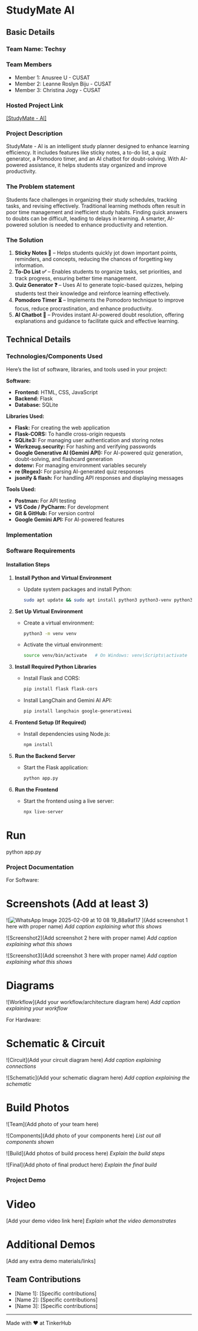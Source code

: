 # StudyMate AI


## Basic Details
### Team Name: Techsy


### Team Members
- Member 1: Anusree U - CUSAT
- Member 2: Leanne Roslyn Biju - CUSAT
- Member 3: Christina Jogy - CUSAT

### Hosted Project Link
[[StudyMate - AI]
](https://studymate-ai.onrender.com/)
### Project Description
StudyMate - AI is an intelligent study planner designed to enhance learning efficiency. It includes features like sticky notes, a to-do list, a quiz generator, a Pomodoro timer, and an AI chatbot for doubt-solving. With AI-powered assistance, it helps students stay organized and improve productivity.

### The Problem statement
Students face challenges in organizing their study schedules, tracking tasks, and revising effectively. Traditional learning methods often result in poor time management and inefficient study habits. Finding quick answers to doubts can be difficult, leading to delays in learning. A smarter, AI-powered solution is needed to enhance productivity and retention.


### The Solution

1. **Sticky Notes 📝** – Helps students quickly jot down important points, reminders, and concepts, reducing the chances of forgetting key information.  
2. **To-Do List ✅** – Enables students to organize tasks, set priorities, and track progress, ensuring better time management.  
3. **Quiz Generator ❓** – Uses AI to generate topic-based quizzes, helping students test their knowledge and reinforce learning effectively.  
4. **Pomodoro Timer ⏳** – Implements the Pomodoro technique to improve focus, reduce procrastination, and enhance productivity.  
5. **AI Chatbot 🤖** – Provides instant AI-powered doubt resolution, offering explanations and guidance to facilitate quick and effective learning.

## Technical Details
### Technologies/Components Used
Here’s the list of software, libraries, and tools used in your project:

 **Software:**
- **Frontend:** HTML, CSS, JavaScript
- **Backend:** Flask
- **Database:** SQLite

 **Libraries Used:**
- **Flask:** For creating the web application
- **Flask-CORS:** To handle cross-origin requests
- **SQLite3:** For managing user authentication and storing notes
- **Werkzeug.security:** For hashing and verifying passwords
- **Google Generative AI (Gemini API):** For AI-powered quiz generation, doubt-solving, and flashcard generation
- **dotenv:** For managing environment variables securely
- **re (Regex):** For parsing AI-generated quiz responses
- **jsonify & flash:** For handling API responses and displaying messages

 **Tools Used:**
- **Postman:** For API testing
- **VS Code / PyCharm:** For development
- **Git & GitHub:** For version control
- **Google Gemini API:** For AI-powered features




### Implementation
### **Software Requirements**  

#### **Installation Steps**  

1. **Install Python and Virtual Environment**  
   - Update system packages and install Python:  
     ```bash
     sudo apt update && sudo apt install python3 python3-venv python3-pip -y
     ```  

2. **Set Up Virtual Environment**  
   - Create a virtual environment:  
     ```bash
     python3 -m venv venv
     ```  
   - Activate the virtual environment:  
     ```bash
     source venv/bin/activate   # On Windows: venv\Scripts\activate
     ```  

3. **Install Required Python Libraries**  
   - Install Flask and CORS:  
     ```bash
     pip install flask flask-cors
     ```  
   - Install LangChain and Gemini AI API:  
     ```bash
     pip install langchain google-generativeai
     ```  

4. **Frontend Setup (If Required)**  
   - Install dependencies using Node.js:  
     ```bash
     npm install
     ```  

5. **Run the Backend Server**  
   - Start the Flask application:  
     ```bash
     python app.py
     ```  

6. **Run the Frontend**  
   - Start the frontend using a live server:  
     ```bash
     npx live-server  
     ```  
  


# Run
python app.py

### Project Documentation
For Software:

# Screenshots (Add at least 3)
![![WhatsApp Image 2025-02-09 at 10 08 19_88a9af17](https://github.com/user-attachments/assets/011f83ae-989e-4697-b498-cddb0c5bcc6c)
](Add screenshot 1 here with proper name)
*Add caption explaining what this shows*

![Screenshot2](Add screenshot 2 here with proper name)
*Add caption explaining what this shows*

![Screenshot3](Add screenshot 3 here with proper name)
*Add caption explaining what this shows*

# Diagrams
![Workflow](Add your workflow/architecture diagram here)
*Add caption explaining your workflow*

For Hardware:

# Schematic & Circuit
![Circuit](Add your circuit diagram here)
*Add caption explaining connections*

![Schematic](Add your schematic diagram here)
*Add caption explaining the schematic*

# Build Photos
![Team](Add photo of your team here)


![Components](Add photo of your components here)
*List out all components shown*

![Build](Add photos of build process here)
*Explain the build steps*

![Final](Add photo of final product here)
*Explain the final build*

### Project Demo
# Video
[Add your demo video link here]
*Explain what the video demonstrates*

# Additional Demos
[Add any extra demo materials/links]

## Team Contributions
- [Name 1]: [Specific contributions]
- [Name 2]: [Specific contributions]
- [Name 3]: [Specific contributions]

---
Made with ❤️ at TinkerHub
